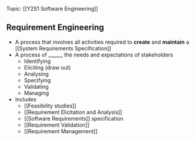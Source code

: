 Topic: [[Y2S1 Software Engineering]]

## Requirement Engineering
- A process that involves all activities required to **create** and **maintain** a [[System Requirements Specification]]
- A process of \_\_\_\_\_\_ the needs and expectations of stakeholders
	- Identifying
	- Eliciting (draw out)
	- Analysing
	- Specifying
	- Validating
	- Managing
- Includes
	- [[Feasibility studies]]
	- [[Requirement Elicitation and Analysis]]
	- [[Software Requirements]] specification
	- [[Requirement Validation]]
	- [[Requirement Management]]
